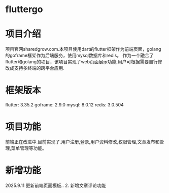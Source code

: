 # fluttergo

# 项目介绍
项目官网sharedgrow.com.本项目使用dart的flutter框架作为前端页面，golang的goframe框架作为后端服务，使用mysql数据库和redis。
作为一个融合了flutter和golang的项目，该项目实现了web页面展示功能,用户可根据需要自行修改成支持多终端的跨平台应用.


# 框架版本
flutter: 3.35.2
goframe: 2.9.0
mysql: 8.0.12
redis: 3.0.504

# 项目功能
前端正在改进中.目前实现了.用户注册,登录,用户资料修改,权限管理,文章发布和管理,菜单管理等功能。

# 新增功能
2025.9.11 更新前端页面模板..
2. 新增文章评论功能
